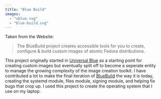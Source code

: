 ```yaml
---
title: "Blue Build"
images:
  - "ublue.svg"
  - "blue-build.svg"
---
```

Taken from the Website:
> The BlueBuild project creates accessible tools for you to create, configure & build custom images of atomic Fedora distributions.

This project originally started in [Universal Blue](https://universal-blue.org) as a starting point for creating custom images but eventually split off to become a seperate entity to manage the growing complexity of the image creation toolkit. I have contributed a lot to make the final iteration of [BlueBuild](https://blue-build.org) the way it is today, creating the systemd module, files module, signing module, and helping fix bugs that crop up. I used this project to create the operating system that I use on my laptop.

